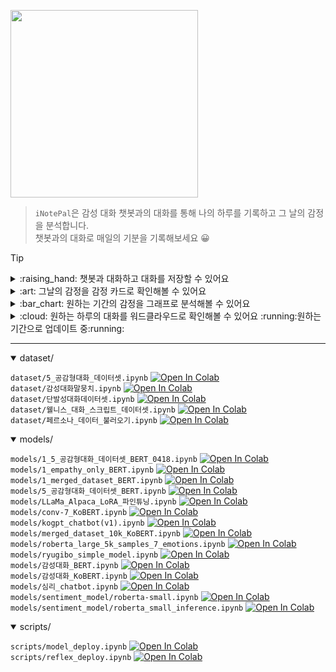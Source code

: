 [<img src="https://github.com/pal-ette/iNotePal/assets/66175878/f8e3904b-8aa7-4baf-90d9-9c176ad1202e" width="300">](https://pal-ette.github.io/iNotePal/)


> `iNotePal`은 감성 대화 챗봇과의 대화를 통해 나의 하루를 기록하고 그 날의 감정을 분석합니다. </br>
> 챗봇과의 대화로 매일의 기분을 기록해보세요 :grinning:


> [!TIP]
> <details close>
>   <summary>:raising_hand: 챗봇과 대화하고 대화를 저장할 수 있어요</summary>
>   <img src="https://github.com/pal-ette/iNotePal/assets/66175878/5e83341e-3f45-48e2-9220-072682fe0ddc" width="400">
>   <img src="https://github.com/pal-ette/iNotePal/assets/66175878/36707b50-a6a8-40f9-9a7d-de8294ded331" width="400"></br>
> </details>
> <details close>
>   <summary>:art: 그날의 감정을 감정 카드로 확인해볼 수 있어요</summary>
>   <img src="https://github.com/pal-ette/iNotePal/assets/66175878/1e3050a2-2103-4194-959b-d93eeab10271" width="800"></br>
> </details>
> <details close>
>   <summary>:bar_chart: 원하는 기간의 감정을 그래프로 분석해볼 수 있어요</summary>
>   <img src="https://github.com/pal-ette/iNotePal/assets/66175878/bd9f9418-2009-417d-af4d-dcdbf670a7e5" width="800"></br>
> </details>
> <details close>
>   <summary>:cloud: 원하는 하루의 대화를 워드클라우드로 확인해볼 수 있어요 :running:원하는 기간으로 업데이트 중:running:</summary>
>   <img src="https://github.com/pal-ette/iNotePal/assets/66175878/c8ba7de1-f3b2-4b4b-8fdc-1c407b35f34f" width="800"></br>
> </details>

------

<details open>
<summary>dataset/</summary>
  
`dataset/5_공감형대화_데이터셋.ipynb`
<a href="https://colab.research.google.com/github/pal-ette/iNotePal/blob/main/dataset/5_공감형대화_데이터셋.ipynb" target="_blank"><img src="https://colab.research.google.com/assets/colab-badge.svg" alt="Open In Colab"></a>  
`dataset/감성대화말뭉치.ipynb`
<a href="https://colab.research.google.com/github/pal-ette/iNotePal/blob/main/dataset/감성대화말뭉치.ipynb" target="_blank"><img src="https://colab.research.google.com/assets/colab-badge.svg" alt="Open In Colab"></a>  
`dataset/단발성대화데이터셋.ipynb`
<a href="https://colab.research.google.com/github/pal-ette/iNotePal/blob/main/dataset/단발성대화데이터셋.ipynb" target="_blank"><img src="https://colab.research.google.com/assets/colab-badge.svg" alt="Open In Colab"></a>  
`dataset/웰니스_대화_스크립트_데이터셋.ipynb`
<a href="https://colab.research.google.com/github/pal-ette/iNotePal/blob/main/dataset/웰니스_대화_스크립트_데이터셋.ipynb" target="_blank"><img src="https://colab.research.google.com/assets/colab-badge.svg" alt="Open In Colab"></a>  
`dataset/페르소나_데이터_불러오기.ipynb`
<a href="https://colab.research.google.com/github/pal-ette/iNotePal/blob/main/dataset/페르소나_데이터_불러오기.ipynb" target="_blank"><img src="https://colab.research.google.com/assets/colab-badge.svg" alt="Open In Colab"></a>  

</details>

<details open>
<summary>models/</summary>
  
`models/1_5_공감형대화_데이터셋_BERT_0418.ipynb`
<a href="https://colab.research.google.com/github/pal-ette/iNotePal/blob/main/models/1_5_공감형대화_데이터셋_BERT_0418.ipynb" target="_blank"><img src="https://colab.research.google.com/assets/colab-badge.svg" alt="Open In Colab"></a>  
`models/1_empathy_only_BERT.ipynb`
<a href="https://colab.research.google.com/github/pal-ette/iNotePal/blob/main/models/1_empathy_only_BERT.ipynb" target="_blank"><img src="https://colab.research.google.com/assets/colab-badge.svg" alt="Open In Colab"></a>  
`models/1_merged_dataset_BERT.ipynb`
<a href="https://colab.research.google.com/github/pal-ette/iNotePal/blob/main/models/1_merged_dataset_BERT.ipynb" target="_blank"><img src="https://colab.research.google.com/assets/colab-badge.svg" alt="Open In Colab"></a>  
`models/5_공감형대화_데이터셋_BERT.ipynb`
<a href="https://colab.research.google.com/github/pal-ette/iNotePal/blob/main/models/5_공감형대화_데이터셋_BERT.ipynb" target="_blank"><img src="https://colab.research.google.com/assets/colab-badge.svg" alt="Open In Colab"></a>  
`models/LLaMa_Alpaca_LoRA_파인튜닝.ipynb`
<a href="https://colab.research.google.com/github/pal-ette/iNotePal/blob/main/models/LLaMa_Alpaca_LoRA_파인튜닝.ipynb" target="_blank"><img src="https://colab.research.google.com/assets/colab-badge.svg" alt="Open In Colab"></a>  
`models/conv-7_KoBERT.ipynb`
<a href="https://colab.research.google.com/github/pal-ette/iNotePal/blob/main/models/conv-7_KoBERT.ipynb" target="_blank"><img src="https://colab.research.google.com/assets/colab-badge.svg" alt="Open In Colab"></a>  
`models/kogpt_chatbot(v1).ipynb`
<a href="https://colab.research.google.com/github/pal-ette/iNotePal/blob/main/models/kogpt_chatbot(v1).ipynb" target="_blank"><img src="https://colab.research.google.com/assets/colab-badge.svg" alt="Open In Colab"></a>  
`models/merged_dataset_10k_KoBERT.ipynb`
<a href="https://colab.research.google.com/github/pal-ette/iNotePal/blob/main/models/merged_dataset_10k_KoBERT.ipynb" target="_blank"><img src="https://colab.research.google.com/assets/colab-badge.svg" alt="Open In Colab"></a>  
`models/roberta_large_5k_samples_7_emotions.ipynb`
<a href="https://colab.research.google.com/github/pal-ette/iNotePal/blob/main/models/roberta_large_5k_samples_7_emotions.ipynb" target="_blank"><img src="https://colab.research.google.com/assets/colab-badge.svg" alt="Open In Colab"></a>  
`models/ryugibo_simple_model.ipynb`
<a href="https://colab.research.google.com/github/pal-ette/iNotePal/blob/main/models/ryugibo_simple_model.ipynb" target="_blank"><img src="https://colab.research.google.com/assets/colab-badge.svg" alt="Open In Colab"></a>  
`models/감성대화_BERT.ipynb`
<a href="https://colab.research.google.com/github/pal-ette/iNotePal/blob/main/models/감성대화_BERT.ipynb" target="_blank"><img src="https://colab.research.google.com/assets/colab-badge.svg" alt="Open In Colab"></a>  
`models/감성대화_KoBERT.ipynb`
<a href="https://colab.research.google.com/github/pal-ette/iNotePal/blob/main/models/감성대화_KoBERT.ipynb" target="_blank"><img src="https://colab.research.google.com/assets/colab-badge.svg" alt="Open In Colab"></a>  
`models/심리_chatbot.ipynb`
<a href="https://colab.research.google.com/github/pal-ette/iNotePal/blob/main/models/심리_chatbot.ipynb" target="_blank"><img src="https://colab.research.google.com/assets/colab-badge.svg" alt="Open In Colab"></a>  
`models/sentiment_model/roberta-small.ipynb`
<a href="https://colab.research.google.com/github/pal-ette/iNotePal/blob/main/models/sentiment_model/roberta-small.ipynb" target="_blank"><img src="https://colab.research.google.com/assets/colab-badge.svg" alt="Open In Colab"></a>  
`models/sentiment_model/roberta_small_inference.ipynb`
<a href="https://colab.research.google.com/github/pal-ette/iNotePal/blob/main/models/sentiment_model/roberta_small_inference.ipynb" target="_blank"><img src="https://colab.research.google.com/assets/colab-badge.svg" alt="Open In Colab"></a>  



</details>


<details open>
<summary>scripts/</summary>
  
`scripts/model_deploy.ipynb`
<a href="https://colab.research.google.com/github/pal-ette/iNotePal/blob/main/scripts/model_deploy.ipynb" target="_blank"><img src="https://colab.research.google.com/assets/colab-badge.svg" alt="Open In Colab"></a>  
`scripts/reflex_deploy.ipynb`
<a href="https://colab.research.google.com/github/pal-ette/iNotePal/blob/main/scripts/reflex_deploy.ipynb" target="_blank"><img src="https://colab.research.google.com/assets/colab-badge.svg" alt="Open In Colab"></a>  

</details>
